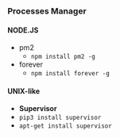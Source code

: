 ### Processes Manager

#### NODE.JS

* pm2
  * ```npm install pm2 -g```
* forever
  * ```npm install forever -g```

#### UNIX-like

* **Supervisor**
 * ```pip3 install supervisor```
 * ```apt-get install supervisor```
